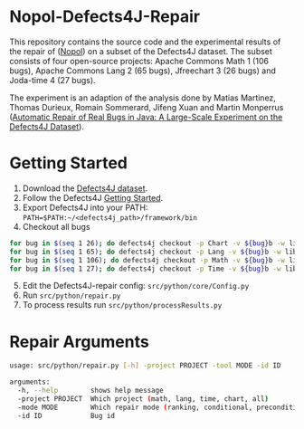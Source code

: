 # Nopol-Defects4J-Repair
This repository contains the source code and the experimental results of the repair of ([Nopol](https://github.com/SpoonLabs/nopol)) on a subset of the Defects4J dataset. The subset consists of four open-source projects: Apache Commons Math 1 (106 bugs), Apache Commons Lang 2 (65 bugs), Jfreechart 3 (26 bugs) and Joda-time 4 (27 bugs). 

The experiment is an adaption of the analysis done by Matias Martinez, Thomas Durieux, Romain Sommerard, Jifeng Xuan and Martin Monperrus ([Automatic Repair of Real Bugs in Java: A Large-Scale Experiment on the Defects4J Dataset](https://hal.archives-ouvertes.fr/hal-01387556/document")). 

# Getting Started

1. Download the [Defects4J dataset](https://github.com/rjust/defects4j).
2. Follow the Defects4J [Getting Started](https://github.com/rjust/defects4j#getting-started). 
3. Export Defects4J into your PATH: ```PATH=$PATH:~/<defects4j_path>/framework/bin```
4. Checkout all bugs
```bash
for bug in $(seq 1 26); do defects4j checkout -p Chart -v ${bug}b -w libs/projects/chart/chart_${bug}; done
for bug in $(seq 1 65); do defects4j checkout -p Lang -v ${bug}b -w libs/projects/lang/lang_${bug}; done
for bug in $(seq 1 106); do defects4j checkout -p Math -v ${bug}b -w libs/projects/math/math_${bug}; done
for bug in $(seq 1 27); do defects4j checkout -p Time -v ${bug}b -w libs/projects/time/time_${bug}; done
```
5. Edit the Defects4J-repair config: ```src/python/core/Config.py```
6. Run ```src/python/repair.py```
7. To process results run ```src/python/processResults.py```

# Repair Arguments

```bash
usage: src/python/repair.py [-h] -project PROJECT -tool MODE -id ID

arguments:
  -h, --help        shows help message
  -project PROJECT  Which project (math, lang, time, chart, all)
  -mode MODE        Which repair mode (ranking, conditional, precondition)
  -id ID            Bug id
```
